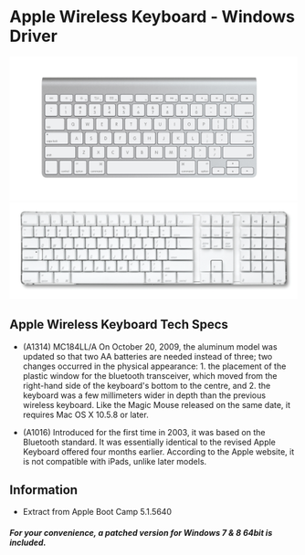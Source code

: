 # Apple Wireless Keyboard - Windows Driver
![Apple Wireless Keyboard 1314](https://raw.githubusercontent.com/M-Mono/Apple_Wireless_Keyboard_Windows_Driver/3f09f5866733da0d696f9e10b76c72438e15ce2d/Apple%20Wireless%20Keyboard%20A1314.jpg "Apple Wieless Keyboard 1314")
![Apple Wireless Keyboard 1016](https://raw.githubusercontent.com/M-Mono/Apple_Wireless_Keyboard_Windows_Driver/3f09f5866733da0d696f9e10b76c72438e15ce2d/Apple%20Wireless%20Keyboard%20A1016.jpg "Apple Wieless Keyboard 1016")

## Apple Wireless Keyboard Tech Specs
* (A1314) MC184LL/A On October 20, 2009, the aluminum model was updated so that two AA batteries are needed instead of three; two changes occurred in the physical appearance: 1. the placement of the plastic window for the bluetooth transceiver, which moved from the right-hand side of the keyboard's bottom to the centre, and 2. the keyboard was a few millimeters wider in depth than the previous wireless keyboard. Like the Magic Mouse released on the same date, it requires Mac OS X 10.5.8 or later.

* (A1016) Introduced for the first time in 2003, it was based on the Bluetooth standard. It was essentially identical to the revised Apple Keyboard offered four months earlier. According to the Apple website, it is not compatible with iPads, unlike later models.

## Information
* Extract from Apple Boot Camp 5.1.5640

##### For your convenience, a patched version for Windows 7 & 8 64bit is included.
